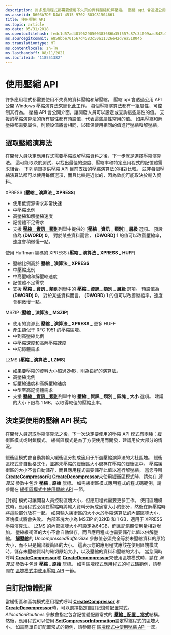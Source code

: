 ```yaml
---
description: 許多應用程式都需要使用不失真的資料壓縮和解壓縮。 壓縮 api 會透過公用 API 公開 Windows 壓縮演算法來簡化此工作。
ms.assetid: D603A7DE-D4A1-4515-9702-B03C81504661
title: 使用壓縮 API
ms.topic: article
ms.date: 05/31/2018
ms.openlocfilehash: fedc1d57ad48196290500383686b35f557c87c34099aad842b1e8ff18f00d318
ms.sourcegitcommit: e858bbe701567d4583c50a11326e42d7ea51804b
ms.translationtype: MT
ms.contentlocale: zh-TW
ms.lasthandoff: 08/11/2021
ms.locfileid: "118551382"
---
```

# <a name="using-the-compression-api"></a>使用壓縮 API

許多應用程式都需要使用不失真的資料壓縮和解壓縮。 壓縮 api 會透過公用 API 公開 Windows 壓縮演算法來簡化此工作。 每個壓縮演算法都有一組屬性，可控制其行為。 壓縮 API 會公開介面，讓開發人員可以設定或查詢這些屬性的值。 支援的壓縮演算法的所有屬性都有預設值，代表這些屬性常用的值。 如果壓縮和解壓縮都需要屬性，則預設值將會相同，以確保使用相同的值進行壓縮和解壓縮。

## <a name="selecting-the-compression-algorithm"></a>選取壓縮演算法

在開發人員決定應用程式需要壓縮或解壓縮資料之後，下一步就是選擇壓縮演算法。 這可能取決於測試，以找出最佳的速度、壓縮率和特定應用程式的記憶體需求組合。 下列清單提供壓縮 API 目前支援的壓縮演算法的相對比較。 並非每個壓縮演算法都可以使用每個選項，而且比較是近似的，因為效能可能取決於輸入資料。

XPRESS (**壓縮 \_ 演算法 \_ XPRESS**) 

-   使用低資源需求非常快速
-   中壓縮比例
-   高壓縮和解壓縮速度
-   記憶體不足需求
-   支援 [**壓縮 \_ 資訊 \_ 類別**](/windows/desktop/api/compressapi/ne-compressapi-compress_information_class)列舉中提供的 [**壓縮 \_ 資訊 \_ 類別] \_ 層級** 選項。 預設值為 **(DWORD) 0**。 對於某些資料而言， **(DWORD) 1** 的值可以改善壓縮率，速度會稍微慢一點。

使用 Huffman 編碼的 XPRESS (**壓縮 \_ 演算法 \_ XPRESS \_ HUFF**) 

-   壓縮比例高於 **壓縮 \_ 演算法 \_ XPRESS**
-   中壓縮比例
-   中高壓縮和解壓縮速度
-   記憶體不足需求
-   支援 [**壓縮 \_ 資訊 \_ 類別**](/windows/desktop/api/compressapi/ne-compressapi-compress_information_class)列舉中的 **壓縮 \_ 資訊 \_ 類別 \_ 層級** 選項。 預設值為 **(DWORD) 0**。 對於某些資料而言， **(DWORD) 1** 的值可以改善壓縮率，速度會稍微慢一點。

MSZIP (**壓縮 \_ 演算法 \_ MSZIP**) 

-   使用的資源比 **壓縮 \_ 演算法 \_ XPRESS \_** 更多 HUFF
-   產生類似于 RFC 1951 的壓縮區塊。
-   中到高壓縮比例
-   中壓縮速度和高解壓縮速度
-   中記憶體需求

LZMS (**壓縮 \_ 演算法 \_ LZMS**) 

-   如果要壓縮的資料大小超過2MB，則為良好的演算法。
-   高壓縮比例
-   低壓縮速度和高解壓縮速度
-   中型至高記憶體需求
-   支援 [**壓縮 \_ 資訊 \_ 類別**](/windows/desktop/api/compressapi/ne-compressapi-compress_information_class)列舉中的 **壓縮 \_ 資訊 \_ 類別 \_ 區塊 \_ 大小** 選項。 建議的大小下限為 1 MB，以取得較佳的壓縮比率。

## <a name="deciding-which-compression-api-mode-to-use"></a>決定要使用的壓縮 API 模式

在開發人員選取壓縮演算法之後，下一次決定要使用的壓縮 API 模式有兩種：緩衝區模式或封鎖模式。 緩衝區模式是為了方便使用而開發，建議用於大部分的情況。

緩衝區模式會自動將輸入緩衝區分割成適用于所選壓縮演算法的大社區塊。 緩衝區模式會自動格式化，並將未壓縮的緩衝區大小儲存在壓縮的緩衝區中。 壓縮緩衝區的大小不會自動儲存，而且應用程式需要儲存此值以進行解壓縮。 當您呼叫 [**CreateCompressor**](/windows/desktop/api/compressapi/nf-compressapi-createcompressor)和 [**CreateDecompressor**](/windows/desktop/api/compressapi/nf-compressapi-createdecompressor)來使用緩衝區模式時，請勿在 *演算法* 參數中包含 **壓縮 \_ 原始** 旗標。 如需緩衝區模式應用程式的程式碼範例，請參閱在 [緩衝區模式中使用壓縮 API](using-the-compression-api-in-buffer-mode.md) 一節。

[封鎖] 模式可讓開發人員控制區塊大小，但應用程式需要更多工作。 使用區塊模式時，應用程式必須在壓縮時將輸入資料分解成適當大小的部分，然後在解壓縮時將這些部分放在一起。 如果輸入緩衝區的大小大於壓縮演算法的內部區塊大小，區塊模式將會失敗。 內部區塊大小為 MSZIP 的32KB 和 1 GB，適用于 XPRESS 壓縮演算法。 LZMS 的內部區塊大小可設定為64GB，而且記憶體使用量相對增加。 壓縮緩衝區的大小不會自動儲存，而且應用程式也需要儲存此值以供解壓縮。 [**解壓縮**](/windows/desktop/api/compressapi/nf-compressapi-decompress)的 *UncompressedBufferSize* 參數值必須完全等於未壓縮資料的原始大小，而不只是輸出緩衝區的大小。 這表示您的應用程式應該在使用區塊模式時，儲存未壓縮資料的確切原始大小，以及壓縮的資料和壓縮的大小。 當您同時呼叫 [**CreateCompressor**](/windows/desktop/api/compressapi/nf-compressapi-createcompressor)和 [**CreateDecompressor**](/windows/desktop/api/compressapi/nf-compressapi-createdecompressor)來使用區塊模式時，請在 *演算法* 參數中包含 **壓縮 \_ 原始** 旗標。 如需區塊模式應用程式的程式碼範例，請參閱在 [區塊模式中使用壓縮 API](using-the-compression-api-in-block-mode.md) 一節。

## <a name="custom-memory-allocation"></a>自訂記憶體配置

當緩衝區和區塊模式應用程式呼叫 [**CreateCompressor**](/windows/desktop/api/compressapi/nf-compressapi-createcompressor) 和 [**CreateDecompressor**](/windows/desktop/api/compressapi/nf-compressapi-createdecompressor)時，可以選擇指定自訂記憶體配置常式。 *AllocationRoutines* 參數會指定包含記憶體配置常式的 [**壓縮 \_ 配置 \_ 常式**](/windows/desktop/api/compressapi/ns-compressapi-compress_allocation_routines)結構。 然後，應用程式可以使用 [**SetCompressorInformation**](/windows/desktop/api/compressapi/nf-compressapi-setcompressorinformation)設定壓縮程式的區塊大小。 如需簡單自訂配置常式的範例，請參閱在 [區塊模式中使用壓縮 API](using-the-compression-api-in-block-mode.md) 一節。

 

 



